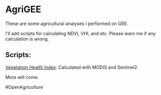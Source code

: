 # AgriGEE
These are some agricultural analyses I performed on GEE.

I'll add scripts for calculating NDVI, VHI, and etc. Please warn me if any calculation is wrong. 

## Scripts:
[Vegetation Health Index](https://code.earthengine.google.com/2c8138b29187b6c3e732708ae600edaa): Calculated with MODIS and Sentinel2.

More will come.

#OpenAgriculture
